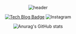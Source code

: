 <div align="center">

 ![header](https://capsule-render.vercel.app/api?type=shark?&color=_)
 
[![Tech Blog Badge](http://img.shields.io/badge/-Tech%20blog-black?style=flat-square&logo=github&link=https://jkadv.tistory.com/)](https://jkadv.tistory.com/)     ![Instagram](https://img.shields.io/badge/Instagram-E4405F.svg?&style=for-the-badge&logo=Instagram&logoColor=white&link=https://https://www.instagram.com/jaykay_j/)


  
  ![Anurag's GitHub stats](https://github-readme-stats.vercel.app/api?username=jaekyeong1&theme=blue-green&show_icons=true)
  
</div>

